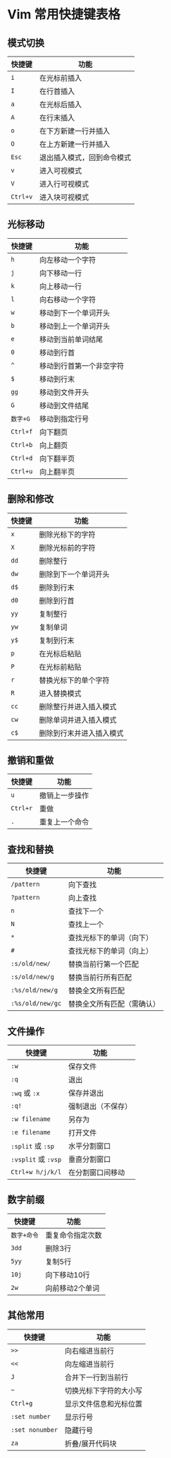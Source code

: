 # Vim 常用快捷键表格

## 模式切换
| 快捷键 | 功能 |
|--------|------|
| `i` | 在光标前插入 |
| `I` | 在行首插入 |
| `a` | 在光标后插入 |
| `A` | 在行末插入 |
| `o` | 在下方新建一行并插入 |
| `O` | 在上方新建一行并插入 |
| `Esc` | 退出插入模式，回到命令模式 |
| `v` | 进入可视模式 |
| `V` | 进入行可视模式 |
| `Ctrl+v` | 进入块可视模式 |

## 光标移动
| 快捷键 | 功能 |
|--------|------|
| `h` | 向左移动一个字符 |
| `j` | 向下移动一行 |
| `k` | 向上移动一行 |
| `l` | 向右移动一个字符 |
| `w` | 移动到下一个单词开头 |
| `b` | 移动到上一个单词开头 |
| `e` | 移动到当前单词结尾 |
| `0` | 移动到行首 |
| `^` | 移动到行首第一个非空字符 |
| `$` | 移动到行末 |
| `gg` | 移动到文件开头 |
| `G` | 移动到文件结尾 |
| `数字+G` | 移动到指定行号 |
| `Ctrl+f` | 向下翻页 |
| `Ctrl+b` | 向上翻页 |
| `Ctrl+d` | 向下翻半页 |
| `Ctrl+u` | 向上翻半页 |

## 删除和修改
| 快捷键 | 功能 |
|--------|------|
| `x` | 删除光标下的字符 |
| `X` | 删除光标前的字符 |
| `dd` | 删除整行 |
| `dw` | 删除到下一个单词开头 |
| `d$` | 删除到行末 |
| `d0` | 删除到行首 |
| `yy` | 复制整行 |
| `yw` | 复制单词 |
| `y$` | 复制到行末 |
| `p` | 在光标后粘贴 |
| `P` | 在光标前粘贴 |
| `r` | 替换光标下的单个字符 |
| `R` | 进入替换模式 |
| `cc` | 删除整行并进入插入模式 |
| `cw` | 删除单词并进入插入模式 |
| `c$` | 删除到行末并进入插入模式 |

## 撤销和重做
| 快捷键 | 功能 |
|--------|------|
| `u` | 撤销上一步操作 |
| `Ctrl+r` | 重做 |
| `.` | 重复上一个命令 |

## 查找和替换
| 快捷键 | 功能 |
|--------|------|
| `/pattern` | 向下查找 |
| `?pattern` | 向上查找 |
| `n` | 查找下一个 |
| `N` | 查找上一个 |
| `*` | 查找光标下的单词（向下） |
| `#` | 查找光标下的单词（向上） |
| `:s/old/new/` | 替换当前行第一个匹配 |
| `:s/old/new/g` | 替换当前行所有匹配 |
| `:%s/old/new/g` | 替换全文所有匹配 |
| `:%s/old/new/gc` | 替换全文所有匹配（需确认） |

## 文件操作
| 快捷键 | 功能 |
|--------|------|
| `:w` | 保存文件 |
| `:q` | 退出 |
| `:wq` 或 `:x` | 保存并退出 |
| `:q!` | 强制退出（不保存） |
| `:w filename` | 另存为 |
| `:e filename` | 打开文件 |
| `:split` 或 `:sp` | 水平分割窗口 |
| `:vsplit` 或 `:vsp` | 垂直分割窗口 |
| `Ctrl+w h/j/k/l` | 在分割窗口间移动 |

## 数字前缀
| 快捷键 | 功能 |
|--------|------|
| `数字+命令` | 重复命令指定次数 |
| `3dd` | 删除3行 |
| `5yy` | 复制5行 |
| `10j` | 向下移动10行 |
| `2w` | 向前移动2个单词 |

## 其他常用
| 快捷键 | 功能 |
|--------|------|
| `>>` | 向右缩进当前行 |
| `<<` | 向左缩进当前行 |
| `J` | 合并下一行到当前行 |
| `~` | 切换光标下字符的大小写 |
| `Ctrl+g` | 显示文件信息和光标位置 |
| `:set number` | 显示行号 |
| `:set nonumber` | 隐藏行号 |
| `za` | 折叠/展开代码块 |